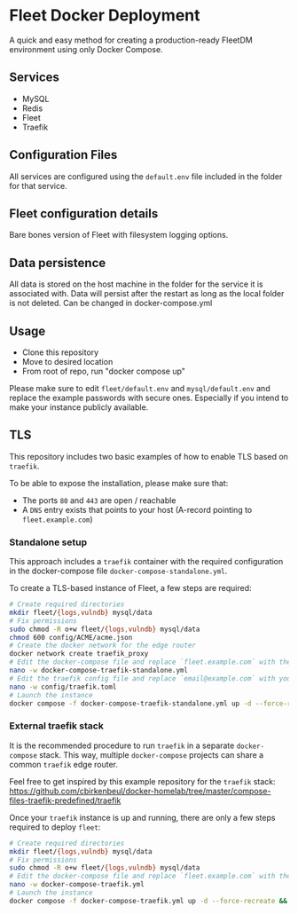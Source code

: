 # Fleet Docker Deployment

A quick and easy method for creating a production-ready FleetDM environment using only Docker Compose. 

## Services

- MySQL
- Redis
- Fleet
- Traefik

## Configuration Files

All services are configured using the `default.env` file included in the folder for that service. 

## Fleet configuration details

Bare bones version of Fleet with filesystem logging options. 

## Data persistence

All data is stored on the host machine in the folder for the service it is associated with. Data will persist after the restart as long as the local folder is not deleted. Can be changed in docker-compose.yml


## Usage

- Clone this repository
- Move to desired location
- From root of repo, run "docker compose up"

Please make sure to edit `fleet/default.env` and `mysql/default.env` and replace the example passwords with secure ones. Especially if you intend to make your instance publicly available.

## TLS

This repository includes two basic examples of how to enable TLS based on `traefik`.

To be able to expose the installation, please make sure that:
- The ports `80` and `443` are open / reachable
- A `DNS` entry exists that points to your host (A-record pointing to `fleet.example.com`)

### Standalone setup

This approach includes a `traefik` container with the required configuration in the docker-compose file `docker-compose-standalone.yml`.

To create a TLS-based instance of Fleet, a few steps are required:
```bash
# Create required directories
mkdir fleet/{logs,vulndb} mysql/data
# Fix permissions
sudo chmod -R o+w fleet/{logs,vulndb} mysql/data
chmod 600 config/ACME/acme.json
# Create the docker network for the edge router
docker network create traefik_proxy
# Edit the docker-compose file and replace `fleet.example.com` with the DNS record that targets your host
nano -w docker-compose-traefik-standalone.yml
# Edit the traefik config file and replace `email@example.com` with your email address
nano -w config/traefik.toml
# Launch the instance
docker compose -f docker-compose-traefik-standalone.yml up -d --force-recreate && docker compose -f docker-compose-traefik-standalone.yml logs -f
```

### External traefik stack

It is the recommended procedure to run `traefik` in a separate `docker-compose` stack. This way, multiple `docker-compose` projects can share a common `traefik` edge router.

Feel free to get inspired by this example repository for the `traefik` stack: https://github.com/cbirkenbeul/docker-homelab/tree/master/compose-files-traefik-predefined/traefik

Once your `traefik` instance is up and running, there are only a few steps required to deploy `fleet`:
```bash
# Create required directories
mkdir fleet/{logs,vulndb} mysql/data
# Fix permissions
sudo chmod -R o+w fleet/{logs,vulndb} mysql/data
# Edit the docker-compose file and replace `fleet.example.com` with the DNS record that targets your host
nano -w docker-compose-traefik.yml
# Launch the instance
docker compose -f docker-compose-traefik.yml up -d --force-recreate && docker compose -f docker-compose-traefik.yml logs -f
```